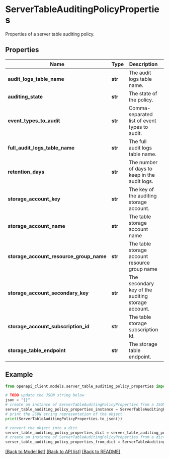# ServerTableAuditingPolicyProperties

Properties of a server table auditing policy.

## Properties

Name | Type | Description | Notes
------------ | ------------- | ------------- | -------------
**audit_logs_table_name** | **str** | The audit logs table name. | [optional] 
**auditing_state** | **str** | The state of the policy. | [optional] 
**event_types_to_audit** | **str** | Comma-separated list of event types to audit. | [optional] 
**full_audit_logs_table_name** | **str** | The full audit logs table name. | [optional] 
**retention_days** | **str** | The number of days to keep in the audit logs. | [optional] 
**storage_account_key** | **str** | The key of the auditing storage account. | [optional] 
**storage_account_name** | **str** | The table storage account name | [optional] 
**storage_account_resource_group_name** | **str** | The table storage account resource group name | [optional] 
**storage_account_secondary_key** | **str** | The secondary key of the auditing storage account. | [optional] 
**storage_account_subscription_id** | **str** | The table storage subscription Id. | [optional] 
**storage_table_endpoint** | **str** | The storage table endpoint. | [optional] 

## Example

```python
from openapi_client.models.server_table_auditing_policy_properties import ServerTableAuditingPolicyProperties

# TODO update the JSON string below
json = "{}"
# create an instance of ServerTableAuditingPolicyProperties from a JSON string
server_table_auditing_policy_properties_instance = ServerTableAuditingPolicyProperties.from_json(json)
# print the JSON string representation of the object
print(ServerTableAuditingPolicyProperties.to_json())

# convert the object into a dict
server_table_auditing_policy_properties_dict = server_table_auditing_policy_properties_instance.to_dict()
# create an instance of ServerTableAuditingPolicyProperties from a dict
server_table_auditing_policy_properties_from_dict = ServerTableAuditingPolicyProperties.from_dict(server_table_auditing_policy_properties_dict)
```
[[Back to Model list]](../README.md#documentation-for-models) [[Back to API list]](../README.md#documentation-for-api-endpoints) [[Back to README]](../README.md)



